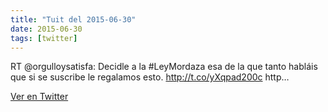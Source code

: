 ```yaml
---
title: "Tuit del 2015-06-30"
date: 2015-06-30
tags: [twitter]
---
```


RT @orgulloysatisfa: Decidle a la #LeyMordaza esa de la que tanto habláis que si se suscribe le regalamos esto. http://t.co/yXqpad200c http…



[Ver en Twitter](https://twitter.com/i/web/status/615963111355457537)
